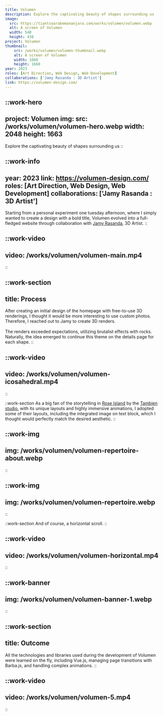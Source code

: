 ```yaml
---
title: Volumen
description: Explore the captivating beauty of shapes surrounding us
image:
  src: https://tiantsoarabemananjara.com/works/volumen/volumen.webp
  alt: A screen of Volumen
  width: 540 
  height: 438
project: Volumen
thumbnail: 
    src: /works/volumen/volumen-thumbnail.webp
    alt: A screen of Volumen
    width: 1660 
    height: 1660
year: 2023
roles: [Art Direction, Web Design, Web Development]
collaborations: ['Jamy Rasanda : 3D Artist']
link: https://volumen-design.com/
---
```


::work-hero
---
project: Volumen
img: 
  src: /works/volumen/volumen-hero.webp
  width: 2048 
  height: 1663
---
Explore the captivating beauty of shapes surrounding us
::

::work-info
---
year: 2023
link: https://volumen-design.com/
roles: [Art Direction, Web Design, Web Development]
collaborations: ['Jamy Rasanda : 3D Artist']
---
Starting from a personal experiment one tuesday afternoon, where I simply wanted to create a design with a bold title, Volumen evolved into a full-fledged website through collaboration with [Jamy Rasanda](https://www.instagram.com/jamyrasanda/), 3D Artist.
::

::work-video
---
video: /works/volumen/volumen-main.mp4
---
::

::work-section
---
title: Process
---
After creating an initial design of the homepage with free-to-use 3D renderings, I thought it would be more interesting to use custom photos. Therefore, I reached out to Jamy to create 3D renders.
<br><br>
The renders exceeded expectations, utilizing brutalist effects with rocks. Naturally, the idea emerged to continue this theme on the details page for each shape.
::

::work-video
---
video: /works/volumen/volumen-icosahedral.mp4
---
::

::work-section
As a big fan of the storytelling in [Rose Island](https://rose-island.co/) by the [Tambien studio](https://tambien.studio/), with its unique layouts and highly immersive animations, I adopted some of their layouts, including the integrated image on text block, which I thought would perfectly match the desired aesthetic.
::

::work-img
---
img: /works/volumen/volumen-repertoire-about.webp
---
::

::work-img
---
img: /works/volumen/volumen-repertoire.webp
---
::


::work-section
And of course, a horizontal scroll.
::

::work-video
---
video: /works/volumen/volumen-horizontal.mp4
---
::

::work-banner
---
img: /works/volumen/volumen-banner-1.webp
---
::

::work-section
---
title: Outcome
---
All the technologies and libraries used during the development of Volumen were learned on the fly, including Vue.js, managing page transitions with Barba.js, and handling complex animations.
::

::work-video
---
video: /works/volumen/volumen-5.mp4
---
::